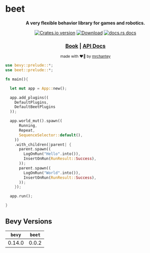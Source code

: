 # beet

<div align="center">

  <p>
    <strong>A very flexible behavior library for games and robotics.</strong>
  </p>

  <p>
    <a href="https://crates.io/crates/beet"><img src="https://img.shields.io/crates/v/beet.svg?style=flat-square" alt="Crates.io version" /></a>
    <a href="https://crates.io/crates/beet"><img src="https://img.shields.io/crates/d/beet.svg?style=flat-square" alt="Download" /></a>
    <a href="https://docs.rs/beet"><img src="https://img.shields.io/badge/docs-latest-blue.svg?style=flat-square" alt="docs.rs docs" /></a>
  </p>

  <h3>
    <a href="https://mrchantey.github.io/beet">Book</a>
    <span> | </span>
    <a href="https://docs.rs/beet">API Docs</a>
    <!-- <span> | </span>
    <a href="https://mrchantey.github.io/beet/other/contributing.html">Contributing</a> -->
  </h3>

  <sub>made with ❤️‍🔥 by <a href="https://github.com/mrchantey">mrchantey</a></sub>
</div>

```rust
use bevy::prelude::*;
use beet::prelude::*;

fn main(){

  let mut app = App::new();

  app.add_plugins((
    DefaultPlugins,
    DefaultBeetPlugins
  ));

  app.world_mut().spawn((
      Running,
      Repeat,
      SequenceSelector::default(), 
    ))
    .with_children(|parent| {
      parent.spawn((
        LogOnRun("Hello".into()),
        InsertOnRun(RunResult::Success),
      ));
      parent.spawn((
        LogOnRun("World".into()),
        InsertOnRun(RunResult::Success),
      ));
    });

  app.run();

}
```

## Bevy Versions

| `bevy` | `beet` |
| ------ | ------ |
| 0.14.0 | 0.0.2  |
